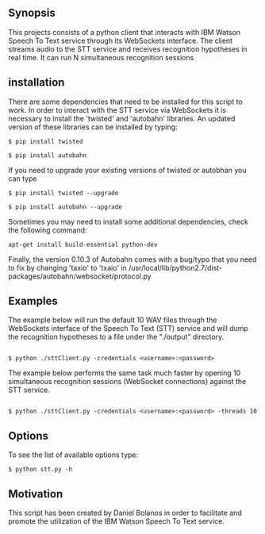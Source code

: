 

## Synopsis

This projects consists of a python client that interacts with IBM Watson Speech To Text service through its WebSockets interface. The client streams audio to the STT service and receives recognition hypotheses in real time. It can run N simultaneous recognition sessions

## installation

There are some dependencies that need to be installed for this script to work. In order to interact with the STT service via WebSockets it is necessary to install the 'twisted' and 'autobahn' libraries. An updated version of these libraries can be installed by typing:

`
$ pip install twisted
`

`
$ pip install autobahn
`

If you need to upgrade your existing versions of twisted or autobhan you can type

`
$ pip install twisted --upgrade
`

`
$ pip install autobahn --upgrade
`

Sometimes you may need to install some additional dependencies, check the following command:

`
apt-get install build-essential python-dev
`

Finally, the version 0.10.3 of Autobahn comes with a bug/typo that you need to fix by changing 'taxio' to 'txaio' in /usr/local/lib/python2.7/dist-packages/autobahn/websocket/protocol.py

## Examples                                                                                                                                        
                                                                                                                                                    
The example below will run the default 10 WAV files through the WebSockets interface of the Speech To Text (STT) service and will dump the recognition hypotheses to a file under the "./output" directory.                           
                                                                                                                                                    
`                                                                                                                                                   
$ python ./sttClient.py -credentials <username>:<password>
`                                                                                                                                                   
                                                                                                                                                    
The example below performs the same task much faster by opening 10 simultaneous recognition sessions (WebSocket connections) against the STT service.
                                                                                                                                                    
`                                                                                                                                                   
$ python ./sttClient.py -credentials <username>:<password> -threads 10
`                                                                                                                                                   
 
## Options

To see the list of available options type:

`
$ python stt.py -h
`

## Motivation

This script has been created by Daniel Bolanos in order to facilitate and promote the utilization of the IBM Watson Speech To Text service.



                                                              

